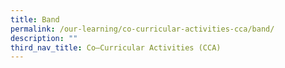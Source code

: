 ```yaml
---
title: Band
permalink: /our-learning/co-curricular-activities-cca/band/
description: ""
third_nav_title: Co–Curricular Activities (CCA)
---
```

